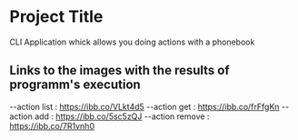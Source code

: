 # Project Title

CLI Application whick allows you doing actions with a phonebook

## Links to the images with the results of programm's execution

--action list : https://ibb.co/VLkt4d5
--action get : https://ibb.co/frFfgKn
--action add : https://ibb.co/5sc5zQJ
--action remove : https://ibb.co/7R1vnh0
